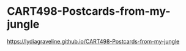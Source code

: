 # CART498-Postcards-from-my-jungle
https://lydiagraveline.github.io/CART498-Postcards-from-my-jungle
